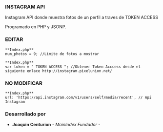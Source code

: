 ### INSTAGRAM API

Instagram API donde muestra fotos de un perfil a traves de TOKEN ACCESS

Programado en PHP y JSONP.

### EDITAR

```
**Index.php**
num_photos = 9; //Limite de fotos a mostrar
```

```
**Index.php**
var token = " TOKEN ACCESS "; //Obtener Token Acccess desde el siguiente enlace http://instagram.pixelunion.net/ 
```

### NO MODIFICAR

```
**Index.php**
url: 'https://api.instagram.com/v1/users/self/media/recent', // Api Instagram
```

### Desarrollado por
* **Joaquin Centurion** - *MainIndex Fundador* - 

